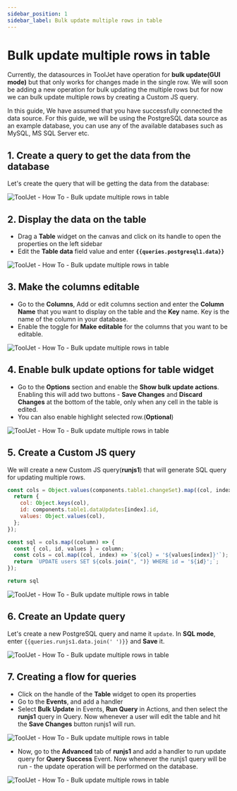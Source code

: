 ```yaml
---
sidebar_position: 1
sidebar_label: Bulk update multiple rows in table
---
```


# Bulk update multiple rows in table

Currently, the datasources in ToolJet have operation for **bulk update(GUI mode)** but that only works for changes made in the single row. We will soon be adding a new operation for bulk updating the multiple rows but for now we can bulk update multiple rows by creating a Custom JS query. 

In this guide, We have assumed that you have successfully connected the data source. For this guide, we will be using the PostgreSQL data source as an example database, you can use any of the available databases such as MySQL, MS SQL Server etc.

## 1. Create a query to get the data from the database

Let's create the query that will be getting the data from the database:

<div style={{textAlign: 'center'}}>

![ToolJet - How To - Bulk update multiple rows in table](/img/how-to/bulk-update-multiple/postgres1.png)

</div>

## 2. Display the data on the table

- Drag a **Table** widget on the canvas and click on its handle to open the properties on the left sidebar
- Edit the **Table data** field value and enter **`{{queries.postgresql1.data}}`**

<div style={{textAlign: 'center'}}>

![ToolJet - How To - Bulk update multiple rows in table](/img/how-to/bulk-update-multiple/showData.png)

</div>

## 3. Make the columns editable

- Go to the **Columns**, Add or edit columns section and enter the **Column Name** that you want to display on the table and the **Key** name. Key is the name of the column in your database.
- Enable the toggle for **Make editable** for the columns that you want to be editable.

<div style={{textAlign: 'center'}}>

![ToolJet - How To - Bulk update multiple rows in table](/img/how-to/bulk-update-multiple/columns.png)

</div>

## 4. Enable bulk update options for table widget

- Go to the **Options** section and enable the **Show bulk update actions**. Enabling this will add two buttons - **Save Changes** and **Discard Changes** at the bottom of the table, only when any cell in the table is edited.
- You can also enable highlight selected row.(**Optional**)

<div style={{textAlign: 'center'}}>

![ToolJet - How To - Bulk update multiple rows in table](/img/how-to/bulk-update-multiple/options.png)

</div>

## 5. Create a Custom JS query

We will create a new Custom JS query(**runjs1**) that will generate SQL query for updating multiple rows.

```js
const cols = Object.values(components.table1.changeSet).map((col, index) => {
  return {
    col: Object.keys(col),
    id: components.table1.dataUpdates[index].id,
    values: Object.values(col),
  };
});

const sql = cols.map((column) => {
  const { col, id, values } = column;
  const cols = col.map((col, index) => `${col} = '${values[index]}'`);
  return `UPDATE users SET ${cols.join(", ")} WHERE id = '${id}';`;
});

return sql
```
<div style={{textAlign: 'center'}}>

![ToolJet - How To - Bulk update multiple rows in table](/img/how-to/bulk-update-multiple/runjs1.png)

</div>

## 6. Create an Update query

Let's create a new PostgreSQL query and name it `update`. In **SQL mode**, enter `{{queries.runjs1.data.join(' ')}}` and **Save** it.

<div style={{textAlign: 'center'}}>

![ToolJet - How To - Bulk update multiple rows in table](/img/how-to/bulk-update-multiple/update.png)

</div>

## 7. Creating a flow for queries

- Click on the handle of the **Table** widget to open its properties
- Go to the **Events**, and add a handler
- Select **Bulk Update** in Events, **Run Query** in Actions, and then select the **runjs1** query in Query. Now whenever a user will edit the table and hit the **Save Changes** button runjs1 will run.

<div style={{textAlign: 'center'}}>

![ToolJet - How To - Bulk update multiple rows in table](/img/how-to/bulk-update-multiple/event.png)

</div>

- Now, go to the **Advanced** tab of **runjs1** and add a handler to run update query for **Query Success** Event. Now whenever the runjs1 query will be run - the update operation will be performed on the database.

<div style={{textAlign: 'center'}}>

![ToolJet - How To - Bulk update multiple rows in table](/img/how-to/bulk-update-multiple/success.png)

</div>